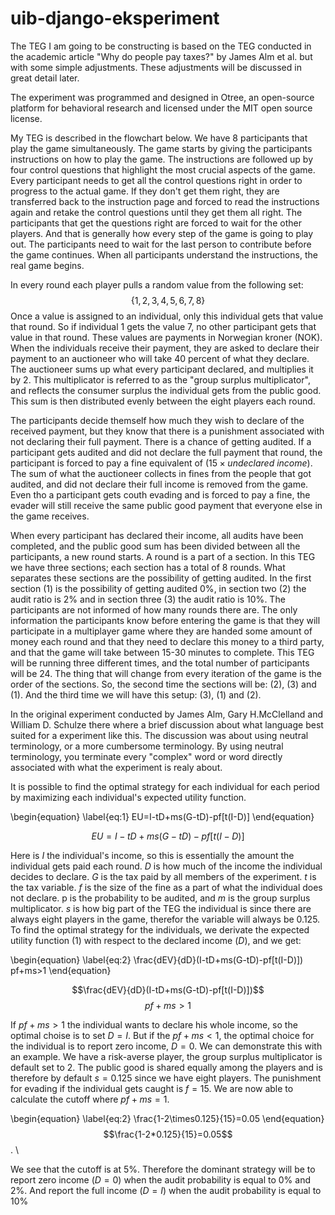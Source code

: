 # uib-django-eksperiment

The TEG I am going to be constructing is based on the TEG conducted in the academic article "Why do people pay taxes?" by James Alm et al. but with some simple adjustments. These adjustments will be discussed in great detail later. 

The experiment was programmed and designed in Otree, an open-source platform for behavioral research and licensed under the MIT open source license. 

My TEG is described in the flowchart below. We have 8 participants that play the game simultaneously. The game starts by giving the participants instructions on how to play the game. The instructions are followed up by four control questions that highlight the most crucial aspects of the game.  Every participant needs to get all the control questions right in order to progress to the actual game. If they don't get them right, they are transferred back to the instruction page and forced to read the instructions again and retake the control questions until they get them all right. The participants that get the questions right are forced to wait for the other players. And that is generally how every step of the game is going to play out. The participants need to wait for the last person to contribute before the game continues. When all participants understand the instructions, the real game begins.

In every round each player pulls a random value from the following set: $$\{1, 2, 3, 4, 5, 6, 7, 8\}$$ 
Once a value is assigned to an individual, only this individual gets that value that round. So if individual 1 gets the value 7, no other participant gets that value in that round. These values are payments in Norwegian kroner (NOK). When the individuals receive their payment, they are asked to declare their payment to an auctioneer who will take 40 percent of what they declare. The auctioneer sums up what every participant declared, and multiplies it by 2. This multiplicator is referred to as the "group surplus multiplicator", and reflects the consumer surplus the individual gets from the public good. This sum is then distributed evenly between the eight players each round. 

The participants decide themself how much they wish to declare of the received payment, but they know that there is a punishment associated with not declaring their full payment. There is a chance of getting audited. If a participant gets audited and did not declare the full payment that round, the participant is forced to pay a fine equivalent of ($15\times \textit{undeclared income}$). The sum of what the auctioneer collects in fines from the people that got audited, and did not declare their full income is removed from the game. Even tho a participant gets couth evading and is forced to pay a fine, the evader will still receive the same public good payment that everyone else in the game receives. 

When every participant has declared their income, all audits have been completed, and the public good sum has been divided between all the participants, a new round starts. A round is a part of a section. In this TEG we have three sections; each section has a total of 8 rounds. What separates these sections are the possibility of getting audited. In the first section $(1)$ is the possibility of getting audited $0\%$, in section two $(2)$ the audit ratio is $2\%$ and in section three $(3)$ the audit ratio is $10\%$. The participants are not informed of how many rounds there are. The only information the participants know before entering the game is that they will participate in a multiplayer game where they are handed some amount of money each round and that they need to declare this money to a third party, and that the game will take between 15-30 minutes to complete. This TEG will be running three different times, and the total number of participants will be 24. The thing that will change from every iteration of the game is the order of the sections. So, the second time the sections will be: $(2)$, $(3)$ and $(1)$. And the third time we will have this setup: $(3)$, $(1)$ and $(2)$.

In the original experiment conducted by James Alm, Gary H.McClelland and William D. Schulze there where a brief discussion about what language best suited for a experiment like this. The discussion was about using neutral terminology, or a more cumbersome terminology. By using neutral terminology, you terminate every "complex" word or word directly associated with what the experiment is realy about.

It is possible to find the optimal strategy for each individual for each period by maximizing each individual's expected utility function. 

\begin{equation} \label{eq:1}
EU=I-tD+ms(G-tD)-pf[t(I-D)]
\end{equation}

$$EU=I-tD+ms(G-tD)-pf[t(I-D)]$$ 
 
Here is $I$ the individual's income, so this is essentially the amount the individual gets paid each round. $D$ is how much of the income the individual decides to declare. $G$ is the tax paid by all members of the experiment. $t$ is the tax variable. $f$ is the size of the fine as a part of what the individual does not declare. p is the probability to be audited, and $m$ is the group surplus multiplicator. $s$ is how big part of the TEG the individual is since there are always eight players in the game, therefor the variable will always be 0.125. To find the optimal strategy for the individuals, we derivate the expected utility function $(1)$ with respect to the declared income $(D)$, and we get:

\begin{equation} \label{eq:2}
\frac{dEV}{dD}(I-tD+ms(G-tD)-pf[t(I-D)])
pf+ms>1
\end{equation}

$$\frac{dEV}{dD}(I-tD+ms(G-tD)-pf[t(I-D)])$$ 
$$pf+ms>1$$ 

If $pf+ms>1$ the individual wants to declare his whole income, so the optimal choise is to set $D = I$. But if the  $pf+ms<1$, the optimal choice for the individual is to report zero income, $D = 0$. We can demonstrate this with an example. We have a risk-averse player, the group surplus multiplicator is default set to 2. The public good is shared equally among the players and is therefore by default $s=0.125$ since we have eight players. The punishment for evading if the individual gets caught is $f=15$. We are now able to calculate the cutoff where $pf+ms=1$. 

\begin{equation} \label{eq:2}
\frac{1-2\times0.125}{15}=0.05 
\end{equation}
$$\frac{1-2*0.125}{15}=0.05$$. \\

We see that the cutoff is at $5\%$. Therefore the dominant strategy will be to report zero income $(D=0)$ when the audit probability is equal to $0\%$ and $2\%$. And report the full income $(D = I)$ when the audit probability is equal to $10\%$




